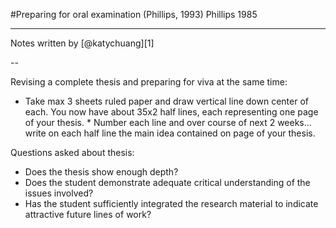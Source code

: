 #Preparing for oral examination (Phillips, 1993)
Phillips 1985

---

Notes written by [@katychuang][1]

--

Revising a complete thesis and preparing for viva at the same time:

* Take max 3 sheets ruled paper and draw vertical line down center of each. You now have about 35x2 half lines, each representing one page of your thesis. * Number each line and over course of next 2 weeks... write on each half line the main idea contained on page of your thesis.

Questions asked about thesis:
* Does the thesis show enough depth?
* Does the student demonstrate adequate critical understanding of the issues involved?
* Has the student sufficiently integrated the research material to indicate attractive future lines of work?

